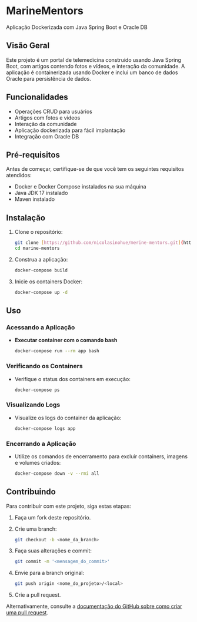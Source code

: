 # MarineMentors
Aplicação Dockerizada com Java Spring Boot e Oracle DB

## Visão Geral
Este projeto é um portal de telemedicina construído usando Java Spring Boot, com artigos contendo fotos e vídeos, e interação da comunidade. A aplicação é containerizada usando Docker e inclui um banco de dados Oracle para persistência de dados.

## Funcionalidades
- Operações CRUD para usuários
- Artigos com fotos e vídeos
- Interação da comunidade
- Aplicação dockerizada para fácil implantação
- Integração com Oracle DB

## Pré-requisitos
Antes de começar, certifique-se de que você tem os seguintes requisitos atendidos:

- Docker e Docker Compose instalados na sua máquina
- Java JDK 17 instalado
- Maven instalado

## Instalação
1. Clone o repositório:

    ```bash
    git clone [https://github.com/nicolasinohue/merine-mentors.git](https://github.com/nicolasinohue/MarineMentors_DevOps.git)
    cd marine-mentors
    ```

2. Construa a aplicação:

    ```bash
    docker-compose build
    ```

3. Inicie os containers Docker:

    ```bash
    docker-compose up -d
    ```

## Uso
### Acessando a Aplicação
- **Executar container com o comando bash**

    ```bash
    docker-compose run --rm app bash
    ```

### Verificando os Containers
- Verifique o status dos containers em execução:

    ```bash
    docker-compose ps
    ```

### Visualizando Logs
- Visualize os logs do container da aplicação:

    ```bash
    docker-compose logs app
    ```

### Encerrando a Aplicação
- Utilize os comandos de encerramento para excluir containers, imagens e volumes criados:

    ```bash
    docker-compose down -v --rmi all
    ```

## Contribuindo
Para contribuir com este projeto, siga estas etapas:

1. Faça um fork deste repositório.
2. Crie uma branch:

    ```bash
    git checkout -b <nome_da_branch>
    ```

3. Faça suas alterações e commit:

    ```bash
    git commit -m '<mensagem_do_commit>'
    ```

4. Envie para a branch original:

    ```bash
    git push origin <nome_do_projeto>/<local>
    ```

5. Crie a pull request.

Alternativamente, consulte a [documentação do GitHub sobre como criar uma pull request](https://docs.github.com/pt/github/collaborating-with-issues-and-pull-requests/creating-a-pull-request).



